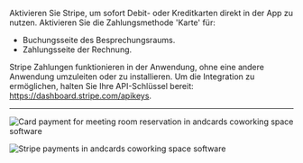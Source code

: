 Aktivieren Sie Stripe, um sofort Debit- oder Kreditkarten direkt in der App zu nutzen. Aktivieren Sie die Zahlungsmethode 'Karte' für:

- Buchungsseite des Besprechungsraums.
- Zahlungsseite der Rechnung.

Stripe Zahlungen funktionieren in der Anwendung, ohne eine andere Anwendung umzuleiten oder zu installieren. Um die Integration zu ermöglichen, halten Sie Ihre API-Schlüssel bereit: https://dashboard.stripe.com/apikeys.

---

![Card payment for meeting room reservation in andcards coworking space software](https://d7ccq1i35b0cj.cloudfront.net/andcards-bookings-create-payment-methods-card-light-en-1920-1200.png)

![Stripe payments in andcards coworking space software](https://d7ccq1i35b0cj.cloudfront.net/andcards-bookings-create-pay-with-stripe-light-en-1920-1200.png)
